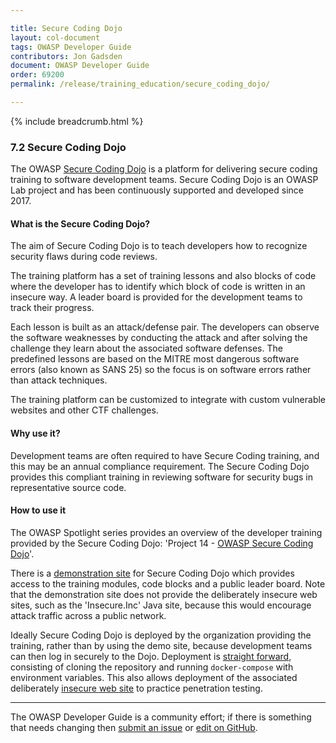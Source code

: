 ```yaml
---

title: Secure Coding Dojo
layout: col-document
tags: OWASP Developer Guide
contributors: Jon Gadsden
document: OWASP Developer Guide
order: 69200
permalink: /release/training_education/secure_coding_dojo/

---
```


{% include breadcrumb.html %}

### 7.2 Secure Coding Dojo

The OWASP [Secure Coding Dojo][codedojo-project] is a platform for delivering
secure coding training to software development teams.
Secure Coding Dojo is an OWASP Lab project and has been continuously supported and developed since 2017.

#### What is the Secure Coding Dojo?

The aim of Secure Coding Dojo is to teach developers how to recognize security flaws during code reviews.

The training platform has a set of training lessons and also blocks of code where the developer has to identify
which block of code is written in an insecure way.
A leader board is provided for the development teams to track their progress.

Each lesson is built as an attack/defense pair.
The developers can observe the software weaknesses by conducting the attack
and after solving the challenge they learn about the associated software defenses.
The predefined lessons are based on the MITRE most dangerous software errors (also known as SANS 25)
so the focus is on software errors rather than attack techniques.

The training platform can be customized to integrate with custom vulnerable websites and other CTF challenges.

#### Why use it?

Development teams are often required to have Secure Coding training, and this may be an annual compliance requirement.
The Secure Coding Dojo provides this compliant training in reviewing software
for security bugs in representative source code.

#### How to use it

The OWASP Spotlight series provides an overview of the developer training provided by the Secure Coding Dojo:
'Project 14 - [OWASP Secure Coding Dojo][spotlight14]'.

There is a [demonstration site][codedojo] for Secure Coding Dojo which provides access to the
training modules, code blocks and a public leader board.
Note that the demonstration site does not provide the deliberately insecure web sites, such as the 'Insecure.Inc' Java site,
because this would encourage attack traffic across a public network.

Ideally Secure Coding Dojo is deployed by the organization providing the training, rather than by using the demo site,
because development teams can then log in securely to the Dojo.
Deployment is [straight forward][codedojo-install],
consisting of cloning the repository and running `docker-compose` with environment variables.
This also allows deployment of the associated deliberately [insecure web site][codedojo-insecure]
to practice penetration testing.

----

The OWASP Developer Guide is a community effort; if there is something that needs changing
then [submit an issue][issue0902] or [edit on GitHub][edit0902].

[codedojo]: https://securecodingdojo.owasp.org/
[codedojo-insecure]: https://github.com/OWASP/SecureCodingDojo/wiki/Running-Insecure.Inc
[codedojo-install]: https://github.com/OWASP/SecureCodingDojo/wiki/Deploying-with-Docker
[codedojo-project]: https://owasp.org/www-project-secure-coding-dojo/
[edit0902]: https://github.com/OWASP/www-project-developer-guide/blob/main/draft/09-training-education/02-secure-coding-dojo.md
[issue0902]: https://github.com/OWASP/www-project-developer-guide/issues/new?labels=content&template=request.md&title=Update:%2009-training-education/02-secure-coding-dojo
[spotlight14]: https://youtu.be/7nVkDkL9cyE
